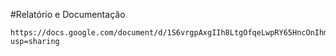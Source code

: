 #Relatório e Documentação
```
https://docs.google.com/document/d/1S6vrgpAxgIIh8LtgOfqeLwpRY65HncOnIhmUsHRYa5Y/edit?usp=sharing
```
